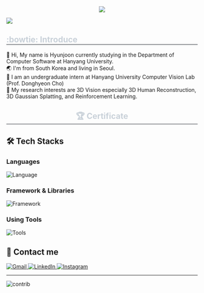 <div align="center">
    <img src="https://capsule-render.vercel.app/api?type=Venom&color=FF0084&height=150&section=header&text=Welcome%20to%20my%20Hub!😊&fontColor=0063DC&fontSize=70" />
</div>

<a href="https://hits.seeyoufarm.com"><img src="https://hits.seeyoufarm.com/api/count/incr/badge.svg?url=https%3A%2F%2Fgithub.com%2FHyunjoon83&count_bg=%23647CE7&title_bg=%23555555&icon=github.svg&icon_color=%23E7E7E7&title=Visitors&edge_flat=false"/></a>

<div style="text-align: left;">
    <h2 style="border-bottom: 1px solid #21262d; color: #c9d1d9;">:bowtie: Introduce</h2>
    <div style="font-weight: 700; font-size: 15px; text-align: left; color: #c9d1d9;"></div>
        👋 Hi, My name is Hyunjoon currently studying in the Department of Computer Software at Hanyang University.</br>
        🌏 I'm from South Korea and living in Seoul.</br> 
        🔭 I am an undergraduate intern at Hanyang University Computer Vision Lab (Prof. Donghyeon Cho)</br>
        🔎 My research interests are 3D Vision especially 3D Human Reconstruction, 3D Gaussian Splatting, and Reinforcement Learning.</br>
</div>



<div style="text-align: center;">
    <h2 style="border-bottom: 1px solid #21262d; color: #c9d1d9;">
        🏆<a href="https://hjcertification.notion.site/Certificate-89bdbf89012b474fa2862cf863d9d7ac" style="color: #c9d1d9; text-decoration: none;"> Certificate</a>
    </h2>
</div>

## 🛠️ Tech Stacks

### Languages
![Language](https://skillicons.dev/icons?i=c,cpp,python,java,postgresql)

### Framework & Libraries
![Framework](https://skillicons.dev/icons?i=anaconda,pytorch,opencv,tensorflow)

### Using Tools
![Tools](https://skillicons.dev/icons?i=vscode,git,github,linux,docker)

</div>

## 📩 Contact me

<div style="text-align: left;">
    <a href="mailto:hyunjoonpark0803@gmail.com">
        <img src="https://skillicons.dev/icons?i=gmail" alt="Gmail">
    </a>
    <a href="https://www.linkedin.com/in/hyunjoon83/">
        <img src="https://skillicons.dev/icons?i=linkedin" alt="LinkedIn">
    </a>
    <a href="https://www.instagram.com/hjpark_83">
        <img src="https://skillicons.dev/icons?i=instagram" alt="Instagram">
    </a>
</div>

---

![contrib](https://github-readme-stats.vercel.app/api?username=hjpark83&theme=monokai&show_icons=true)

